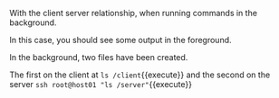 With the client server relationship, when running commands in the background.

In this case, you should see some output in the foreground.

In the background, two files have been created.

The first on the client at `ls /client`{{execute}} and the second on the server `ssh root@host01 "ls /server"`{{execute}}